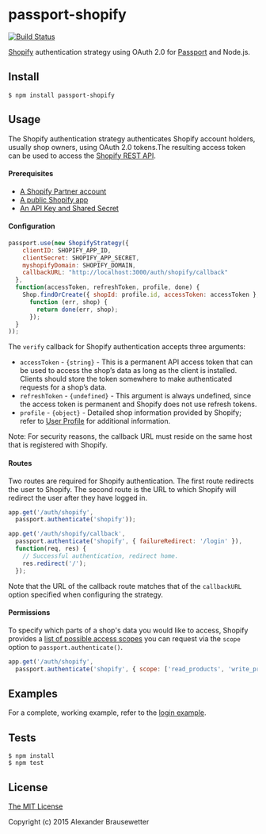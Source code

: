 # passport-shopify

[![Build Status](https://travis-ci.org/xoob/passport-shopify.svg?branch=master)](https://travis-ci.org/xoob/passport-shopify)

[Shopify]() authentication strategy using OAuth 2.0 for [Passport](http://passportjs.org/) and Node.js.

## Install

    $ npm install passport-shopify

## Usage

The Shopify authentication strategy authenticates Shopify account holders, usually shop owners, using OAuth 2.0 tokens.The resulting access token can be used to access the [Shopify REST API](http://docs.shopify.com/api).

#### Prerequisites

 - [A Shopify Partner account](http://docs.shopify.com/api/introduction/getting-started#shopify-partner-and-create-dev-shop)
 - [A public Shopify app](http://docs.shopify.com/api/introduction/getting-started#create-app)
 - [An API Key and Shared Secret](http://docs.shopify.com/api/authentication/oauth#get-the-client-redentials)

#### Configuration


```javascript
passport.use(new ShopifyStrategy({
    clientID: SHOPIFY_APP_ID,
    clientSecret: SHOPIFY_APP_SECRET,
    myshopifyDomain: SHOPIFY_DOMAIN,
    callbackURL: "http://localhost:3000/auth/shopify/callback"
  },
  function(accessToken, refreshToken, profile, done) {
    Shop.findOrCreate({ shopId: profile.id, accessToken: accessToken },
      function (err, shop) {
        return done(err, shop);
      });
  }
));
```

The `verify` callback for Shopify authentication accepts three arguments:

 - `accessToken` - `{string}` - This is a permanent API access token that can be used to access the shop’s data as long as the client is installed. Clients should store the token somewhere to make authenticated requests for a shop’s data.
 - `refreshToken` - `{undefined}` - This argument is always undefined, since the access token is permanent and Shopify does not use refresh tokens.
 - `profile` - `{object}` - Detailed shop information provided by Shopify; refer to [User Profile]() for additional information.


Note: For security reasons, the callback URL must reside on the same host that is registered with Shopify.

#### Routes

Two routes are required for Shopify authentication. The first route redirects the user to Shopify. The second route is the URL to which Shopify will redirect the user after they have logged in.

```javascript
app.get('/auth/shopify',
  passport.authenticate('shopify'));

app.get('/auth/shopify/callback',
  passport.authenticate('shopify', { failureRedirect: '/login' }),
  function(req, res) {
    // Successful authentication, redirect home.
    res.redirect('/');
  });
```

Note that the URL of the callback route matches that of the `callbackURL` option specified when configuring the strategy.

#### Permissions

To specify which parts of a shop's data you would like to access, Shopify provides a [list of possible access scopes](http://docs.shopify.com/api/authentication/oauth#scopes) you can request via the `scope` option to `passport.authenticate()`.

```javascript
app.get('/auth/shopify',
  passport.authenticate('shopify', { scope: ['read_products', 'write_products'] }));
```

## Examples

For a complete, working example, refer to the [login example](https://github.com/jaredhanson/passport-facebook/tree/master/examples/login).

## Tests

    $ npm install
    $ npm test

## License

[The MIT License](http://opensource.org/licenses/MIT)

Copyright (c) 2015 Alexander Brausewetter
